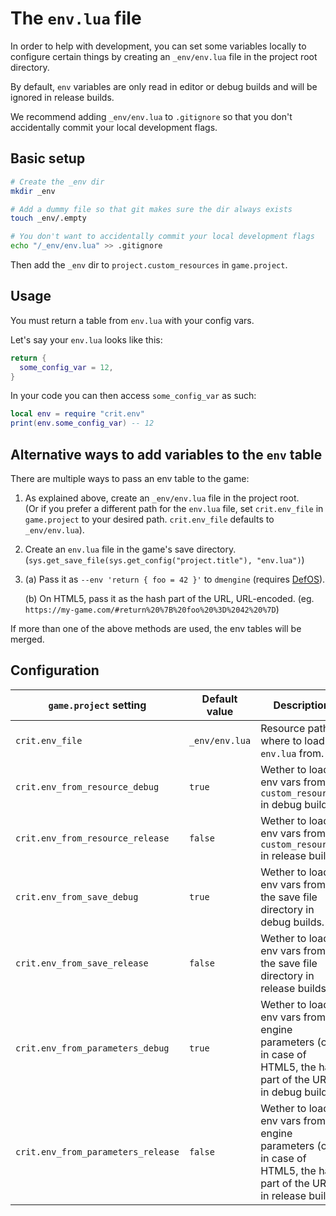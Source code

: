 # The `env.lua` file

In order to help with development, you can set some variables locally to
configure certain things by creating an `_env/env.lua` file in the project root directory.

By default, `env` variables are only read in editor or debug builds and will be
ignored in release builds.

We recommend adding `_env/env.lua` to `.gitignore` so that you don't accidentally
commit your local development flags.

## Basic setup

```bash
# Create the _env dir
mkdir _env

# Add a dummy file so that git makes sure the dir always exists
touch _env/.empty  

# You don't want to accidentally commit your local development flags
echo "/_env/env.lua" >> .gitignore
```

Then add the `_env` dir to `project.custom_resources` in `game.project`.

## Usage

You must return a table from `env.lua` with your config vars.

Let's say your `env.lua` looks like this:

```lua
return {
  some_config_var = 12,
}
```

In your code you can then access `some_config_var` as such:

```lua
local env = require "crit.env"
print(env.some_config_var) -- 12
```

## Alternative ways to add variables to the `env` table

There are multiple ways to pass an env table to the game:

1. As explained above, create an `_env/env.lua` file in the project root.  
  (Or if you prefer a different path for the `env.lua` file, set `crit.env_file` in `game.project` to your desired path. `crit.env_file` defaults to `_env/env.lua`).

2. Create an `env.lua` file in the game's save directory.
(`sys.get_save_file(sys.get_config("project.title"), "env.lua")`)

3. (a) Pass it as `--env 'return { foo = 42 }'` to `dmengine` (requires [DefOS]).

    (b) On HTML5, pass it as the hash part of the URL, URL-encoded. (eg. `https://my-game.com/#return%20%7B%20foo%20%3D%2042%20%7D`)

[DefOS]: (https://github.com/subsoap/defos)

If more than one of the above methods are used, the env tables will be merged.

## Configuration

|`game.project` setting|Default value|Description|
|-|-|-|
|`crit.env_file`|`_env/env.lua`|Resource path where to load `env.lua` from.|
|`crit.env_from_resource_debug`|`true`|Wether to load env vars from `custom_resources` in debug builds.|
|`crit.env_from_resource_release`|`false`|Wether to load env vars from `custom_resources` in release builds.|
|`crit.env_from_save_debug`|`true`|Wether to load env vars from the save file directory in debug builds.|
|`crit.env_from_save_release`|`false`|Wether to load env vars from the save file directory in release builds.|
|`crit.env_from_parameters_debug`|`true`|Wether to load env vars from engine parameters (or, in case of HTML5, the hash part of the URL) in debug builds.|
|`crit.env_from_parameters_release`|`false`|Wether to load env vars from engine parameters (or, in case of HTML5, the hash part of the URL) in release builds.|

